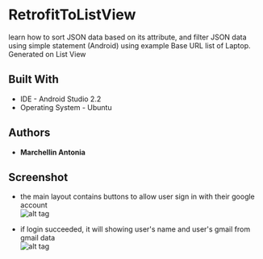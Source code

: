 # RetrofitToListView
learn how to sort JSON data based on its attribute, and filter JSON data using simple statement (Android)
using example Base URL list of Laptop. Generated on List View

## Built With

* IDE - Android Studio 2.2
* Operating System - Ubuntu

## Authors

* **Marchellin Antonia**

## Screenshot
* the main layout contains buttons to allow user sign in with their google account <br />
![alt tag](https://cloud.githubusercontent.com/assets/12492522/19464497/f35d529a-9526-11e6-848d-8ae5502f1ea8.png)

* if login succeeded, it will showing user's name and user's gmail from gmail data <br />
![alt tag](https://cloud.githubusercontent.com/assets/12492522/19464494/e67b34a2-9526-11e6-8118-1ef1e07de692.png)

